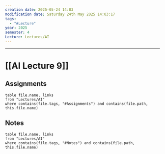 ```yaml
---
creation date: 2025-05-24 14:03
modification date: Saturday 24th May 2025 14:03:17
tags:
  - "#Lecture"
year: 2025
semester: 4
Lecture: Lectures/AI
---
```

---
# [[AI Lecture 9]]


## Assignments

 ```dataview
table file.name, links
from "Lectures/AI"
where contains(file.tags, "#Assignments") and contains(file.path, this.file.name)
```



## Notes


 ```dataview
table file.name, links
from "Lectures/AI"
where contains(file.tags, "#Notes") and contains(file.path, this.file.name)
```



